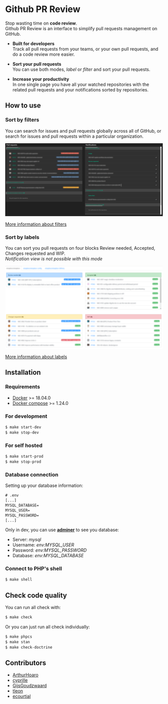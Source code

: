 # Github PR Review

Stop wasting time on **code review**.    
Github PR Review is an interface to simplify pull requests management on GitHub.

- **Built for developers**     
Track all pull requests from your teams, or your own pull requests, and do a code review more easier.

- **Sort your pull requests**    
You can use both modes, _label_ or _filter_ and sort your pull requests.

- **Increase your productivity**    
In one single page you have all your watched repositories with the related pull requests and your notifications sorted
by repositories. 

## How to use

### Sort by filters

You can search for issues and pull requests globally across all of GitHub, or search for issues and pull requests within
a particular organization.

![Sort by filters](github-pr-review-filters.png)

[More information about filters](https://help.github.com/en/github/searching-for-information-on-github/searching-issues-and-pull-requests)

### Sort by labels

You can sort you pull requests on four blocks Review needed, Accepted, Changes requested and WIP.    
_Notification view is not possible with this mode_

![Sort by labels](github-pr-review-labels.png)

[More information about labels](https://help.github.com/en/github/managing-your-work-on-github/about-labels)

## Installation

### Requirements

- [Docker](https://docs.docker.com/install/linux/docker-ce/ubuntu) >= 18.04.0
- [Docker compose](https://docs.docker.com/compose/install) >= 1.24.0

### For development

```bash
$ make start-dev
$ make stop-dev
```

### For self hosted

```bash
$ make start-prod
$ make stop-prod
```

### Database connection

Setting up your database information:

```
# .env
[...]
MYSQL_DATABASE=
MYSQL_USER=
MYSQL_PASSWORD=
[...]
```

Only in dev, you can use **[adminer](http://localhost:8012)** to see you database:
- Server: _mysql_
- Username: _env:MYSQL_USER_
- Password: _env:MYSQL_PASSWORD_
- Database: _env:MYSQL_DATABASE_

### Connect to PHP's shell

```bash
$ make shell
```

## Check code quality

You can run all check with:
```bash
$ make check
```

Or you can just run all check individually:
```bash
$ make phpcs
$ make stan
$ make check-doctrine
```

## Contributors

- [ArthurHoaro](https://github.com/ArthurHoaro)
- [cyprille](https://github.com/cyprille)
- [GijsGoudzwaard](https://github.com/GijsGoudzwaard)
- [tleon](https://github.com/tleon)
- [ecourtial](https://github.com/ecourtial)
